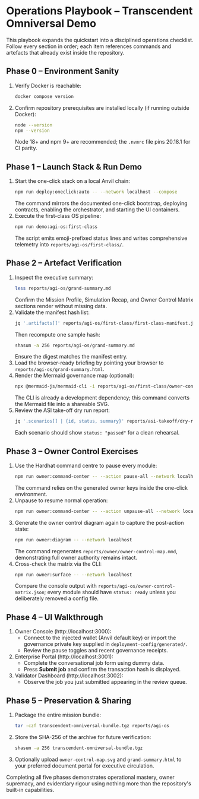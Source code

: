 # Operations Playbook – Transcendent Omniversal Demo

This playbook expands the quickstart into a disciplined operations checklist. Follow every section in order; each item references commands and artefacts that already exist inside the repository.

## Phase 0 – Environment Sanity

1. Verify Docker is reachable:
   ```bash
   docker compose version
   ```
2. Confirm repository prerequisites are installed locally (if running outside Docker):
   ```bash
   node --version
   npm --version
   ```
   Node 18+ and npm 9+ are recommended; the `.nvmrc` file pins 20.18.1 for CI parity.

## Phase 1 – Launch Stack & Run Demo

1. Start the one-click stack on a local Anvil chain:
   ```bash
   npm run deploy:oneclick:auto -- --network localhost --compose
   ```
   The command mirrors the documented one-click bootstrap, deploying contracts, enabling the orchestrator, and starting the UI containers.
2. Execute the first-class OS pipeline:
   ```bash
   npm run demo:agi-os:first-class
   ```
   The script emits emoji-prefixed status lines and writes comprehensive telemetry into `reports/agi-os/first-class/`.

## Phase 2 – Artefact Verification

1. Inspect the executive summary:
   ```bash
   less reports/agi-os/grand-summary.md
   ```
   Confirm the Mission Profile, Simulation Recap, and Owner Control Matrix sections render without missing data.
2. Validate the manifest hash list:
   ```bash
   jq '.artifacts[]' reports/agi-os/first-class/first-class-manifest.json
   ```
   Then recompute one sample hash:
   ```bash
   shasum -a 256 reports/agi-os/grand-summary.md
   ```
   Ensure the digest matches the manifest entry.
3. Load the browser-ready briefing by pointing your browser to `reports/agi-os/grand-summary.html`.
4. Render the Mermaid governance map (optional):
   ```bash
   npx @mermaid-js/mermaid-cli -i reports/agi-os/first-class/owner-control-map.mmd -o reports/agi-os/first-class/owner-control-map.svg
   ```
   The CLI is already a development dependency; this command converts the Mermaid file into a shareable SVG.
5. Review the ASI take-off dry run report:
   ```bash
   jq '.scenarios[] | {id, status, summary}' reports/asi-takeoff/dry-run.json
   ```
   Each scenario should show `status: "passed"` for a clean rehearsal.

## Phase 3 – Owner Control Exercises

1. Use the Hardhat command centre to pause every module:
   ```bash
   npm run owner:command-center -- --action pause-all --network localhost
   ```
   The command relies on the generated owner keys inside the one-click environment.
2. Unpause to resume normal operation:
   ```bash
   npm run owner:command-center -- --action unpause-all --network localhost
   ```
3. Generate the owner control diagram again to capture the post-action state:
   ```bash
   npm run owner:diagram -- --network localhost
   ```
   The command regenerates `reports/owner/owner-control-map.mmd`, demonstrating full owner authority remains intact.
4. Cross-check the matrix via the CLI:
   ```bash
   npm run owner:surface -- --network localhost
   ```
   Compare the console output with `reports/agi-os/owner-control-matrix.json`; every module should have `status: ready` unless you deliberately removed a config file.

## Phase 4 – UI Walkthrough

1. Owner Console (http://localhost:3000):
   - Connect to the injected wallet (Anvil default key) or import the governance private key supplied in `deployment-config/generated/`.
   - Review the pause toggles and recent governance receipts.
2. Enterprise Portal (http://localhost:3001):
   - Complete the conversational job form using dummy data.
   - Press **Submit job** and confirm the transaction hash is displayed.
3. Validator Dashboard (http://localhost:3002):
   - Observe the job you just submitted appearing in the review queue.

## Phase 5 – Preservation & Sharing

1. Package the entire mission bundle:
   ```bash
   tar -czf transcendent-omniversal-bundle.tgz reports/agi-os
   ```
2. Store the SHA-256 of the archive for future verification:
   ```bash
   shasum -a 256 transcendent-omniversal-bundle.tgz
   ```
3. Optionally upload `owner-control-map.svg` and `grand-summary.html` to your preferred document portal for executive circulation.

Completing all five phases demonstrates operational mastery, owner supremacy, and evidentiary rigour using nothing more than the repository's built-in capabilities.
